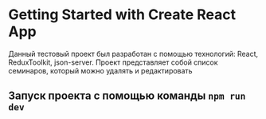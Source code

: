 # Getting Started with Create React App
Данный тестовый проект был разработан с помощью технологий: React, ReduxToolkit, json-server.
Проект представляет собой список семинаров, который можно удалять и редактировать

## Запуск проекта с помощью команды `npm run dev`

